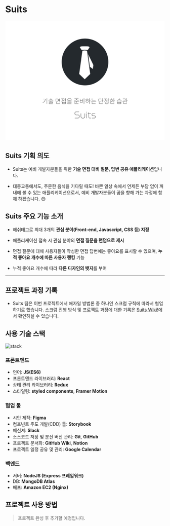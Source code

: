 # Suits
<img src="https://github.com/TEAM-SUITS/Suits/blob/develop/client/public/assets/og-image.jpg?raw=true" alt="" aria-label="기술 면접을 준비하는 단정한 습관, Suits" width="700px" />

## Suits 기획 의도
- Suits는 예비 개발자분들을 위한 **기술 면접 대비 질문, 답변 공유 애플리케이션**입니다.

- 대중교통에서도, 주문한 음식을 기다릴 때도! 바쁜 일상 속에서 언제든 부담 없이 꺼내에 볼 수 있는 애플리케이션으로서, 예비 개발자분들이 꿈을 향해 가는 과정에 함께 하겠습니다. 😊

## Suits 주요 기능 소개
- 해쉬태그로 최대 3개의 **관심 분야(Front-end, Javascript, CSS 등) 지정**

- 애플리케이션 접속 시 관심 분야의 **면접 질문을 랜덤으로 제시**

- 면접 질문에 대해 사용자들이 작성한 면접 답변에는 좋아요를 표시할 수 있으며, **누적 좋아요 개수에 따른 사용자 랭킹** 기능

- 누적 좋아요 개수에 따라 **다른 디자인의 뱃지**를 부여

___
## 프로젝트 과정 기록
- Suits 팀은 이번 프로젝트에서 애자일 방법론 중 하나인 스크럼 규칙에 따라서 협업하기로 했습니다. 스크럼 진행 방식 및 프로젝트 과정에 대한 기록은 [Suits Wiki!](https://github.com/TEAM-SUITS/Suits/wiki)에서 확인하실 수 있습니다.

## 사용 기술 스택
<img src="https://user-images.githubusercontent.com/54733637/114058788-bc9ca700-98ce-11eb-8c30-ac59494683e6.png" alt="stack" width="700px" />

### 프론트엔드
- 언어: **JS(ES6)**
- 프론트엔드 라이브러리: **React**
- 상태 관리 라이브러리: **Redux**
- 스타일링: **styled components**, **Framer Motion**

### 협업 툴
- 시안 제작: **Figma**
- 컴포넌트 주도 개발(CDD) 툴: **Storybook**
- 메신져: **Slack**
- 소스코드 저장 및 분산 버전 관리: **Git**, **GitHub**
- 프로젝트 문서화: **GitHub Wiki**, **Notion**
- 프로젝트 일정 공유 및 관리: **Google Calendar**

### 백엔드
- 서버: **NodeJS (Express 프레임워크)**
- DB: **MongoDB Atlas**
- 배포: **Amazon EC2 (Nginx)**

## 프로젝트 사용 방법
> 프로젝트 완성 후 추가할 예정입니다.
